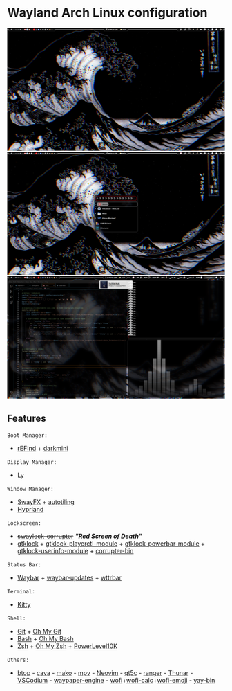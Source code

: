 # Wayland Arch Linux configuration
<a href="https://github.com/F7YYY/dotfiles/tree/master/Pictures/Screenshots/.1.png?ref_type=heads" target="_blank"><img src="Pictures/Screenshots/.1.png" /></a>
<a href="https://github.com/F7YYY/dotfiles/tree/master/Pictures/Screenshots/.2.png?ref_type=heads" target="_blank"><img src="Pictures/Screenshots/.2.png" /></a>
<a href="https://github.com/F7YYY/dotfiles/tree/master/Pictures/Screenshots/.3.png?ref_type=heads" target="_blank"><img src="Pictures/Screenshots/.3.png" /></a>

## Features
`Boot Manager:`
- [rEFInd](https://www.rodsbooks.com/refind) + [darkmini](https://github.com/LightAir/darkmini)

`Display Manager:`
- [Ly](https://github.com/fairyglade/ly)

`Window Manager:`
- [SwayFX](https://github.com/WillPower3309/swayfx) + [autotiling](https://github.com/nwg-piotr/autotiling)
- [Hyprland](https://github.com/hyprwm/Hyprland)

`Lockscreen:`
- ~~[swaylock-corrupter](https://github.com/r00tman/corrupter)~~ ***"Red Screen of Death"***
- [gtklock](https://github.com/jovanlanik/gtklock) + [gtklock-playerctl-module](https://github.com/jovanlanik/gtklock-playerctl-module) + [gtklock-powerbar-module](https://github.com/jovanlanik/gtklock-powerbar-module) + [gtklock-userinfo-module](https://github.com/jovanlanik/gtklock-userinfo-module) + [corrupter-bin](https://github.com/r00tman/corrupter)

`Status Bar:`
- [Waybar](https://github.com/Alexays/Waybar) + [waybar-updates](https://github.com/L11R/waybar-updates) + [wttrbar](https://github.com/bjesus/wttrbar)

`Terminal:`
- [Kitty](https://github.com/kovidgoyal/kitty)

`Shell:`
- [Git](https://github.com/git/git) + [Oh My Git](https://github.com/arialdomartini/oh-my-git)
- [Bash](https://git.savannah.gnu.org/cgit/bash.git) + [Oh My Bash](https://github.com/ohmybash/oh-my-bash)
- [Zsh](https://sourceforge.net/p/zsh/code/ci/master/tree) + [Oh My Zsh](https://github.com/ohmyzsh/ohmyzsh) + [PowerLevel10K](https://github.com/romkatv/powerlevel10k)

`Others:`
- [btop](https://github.com/aristocratos/btop) - [cava](https://github.com/karlstav/cava) - [mako](https://github.com/emersion/mako) - [mpv](https://github.com/mpv-player/mpv) - [Neovim](https://github.com/neovim/neovim) - [qt5c](https://github.com/desktop-app/qt5ct) - [ranger](https://github.com/ranger/ranger) - [Thunar](https://docs.xfce.org/xfce/thunar/start) - [VSCodium](https://github.com/VSCodium/vscodium) - [waypaper-engine](https://github.com/0bCdian/Waypaper-Engine) - [wofi](https://hg.sr.ht/~scoopta/wofi)+[wofi-calc](https://github.com/Zeioth/wofi-calc.git)+[wofi-emoji](https://github.com/Zeioth/wofi-emoji) - [yay-bin](https://github.com/Jguer/yay)
